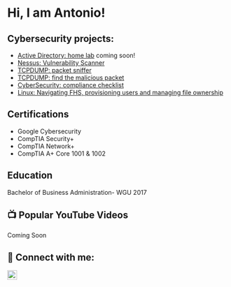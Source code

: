 <h1>Hi, I am Antonio! 
<h2> Cybersecurity projects:</h2>

- [Active Directory: home lab](https://github.com/xxDarkForestxx/laburl) coming soon! 
- [Nessus: Vulnerability Scanner](https://github.com/xxDarkForestxx/Vulnerability-Scanner.git)
- [TCPDUMP: packet sniffer](https://github.com/xxDarkForestxx/Packet-sniffer.git)
- [TCPDUMP: find the malicious packet](https://github.com/xxDarkForestxx/TCPDUMP-find-the-malicious-packet.git)
- [CyberSecurity: compliance checklist](https://github.com/xxDarkForestxx/Cyber-Security-Compliance.git)
- [Linux: Navigating FHS, provisioning users and managing file ownership](https://github.com/xxDarkForestxx/Linux-permissions-users-ownership.git)

<h2>Certifications</h2>


- Google Cybersecurity 
- CompTIA Security+
- CompTIA Network+ 
- CompTIA A+ Core 1001 & 1002

<h2>Education</h2>

 Bachelor of Business Administration- WGU 2017

<h2>📺 Popular YouTube Videos</h2>

Coming Soon
<h2> 🤳 Connect with me:</h2>


[<img align="left" alt="Antonio | LinkedIn" width="22px" src="https://cdn.jsdelivr.net/npm/simple-icons@v3/icons/linkedin.svg" />][linkedin]



[linkedin]: https://linkedin.com/in/antonio-reyes-72a735106/


